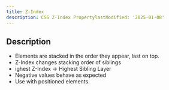 ```yaml
---
title: Z-Index
description: CSS Z-Index PropertylastModified: '2025-01-08'
---
```


## Description

- Elements are stacked in the order they appear, last on top.
- Z-Index changes stacking order of siblings
- ighest Z-Index -> Highest Sibling Layer
- Negative values behave as expected
- Use with positioned elements.

